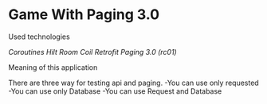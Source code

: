 # Game With Paging 3.0

Used technologies

*Coroutines*
*Hilt*
*Room*
*Coil*
*Retrofit*
*Paging 3.0 (rc01)*

Meaning of this application

There are three way for testing api and paging.
-You can use only requested
-You can use only Database
-You can use Request and Database
